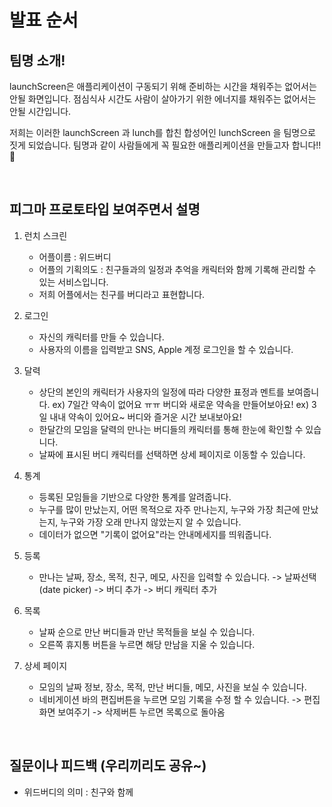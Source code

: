 # 발표 순서

## 팀명 소개!

launchScreen은 애플리케이션이 구동되기 위해 준비하는 시간을 채워주는 없어서는 안될 화면입니다. 점심식사 시간도 사람이 살아가기 위한 에너지를 채워주는 없어서는 안될 시간입니다.


저희는 이러한 launchScreen 과 lunch를 합친 합성어인 lunchScreen 을 팀명으로 짓게 되었습니다. 팀명과 같이 사람들에게 꼭 필요한 애플리케이션을 만들고자 합니다!! 💪

<br/>

## 피그마 프로토타입 보여주면서 설명

1. 런치 스크린
    - 어플이름 : 위드버디
    - 어플의 기획의도 : 친구들과의 일정과 추억을 캐릭터와 함께 기록해 관리할 수 있는 서비스입니다.
    - 저희 어플에서는 친구를 버디라고 표현합니다.

2. 로그인
    - 자신의 캐릭터를 만들 수 있습니다.
    - 사용자의 이름을 입력받고 SNS, Apple 계정 로그인을 할 수 있습니다.

3. 달력
    - 상단의 본인의 캐릭터가 사용자의 일정에 따라 다양한 표정과 멘트를 보여줍니다.
        ex) 7일간 약속이 없어요 ㅠㅠ 버디와 새로운 약속을 만들어보아요!
        ex) 3일 내내 약속이 있어요~ 버디와 즐거운 시간 보내보아요!
    - 한달간의 모임을 달력의 만나는 버디들의 캐릭터를 통해 한눈에 확인할 수 있습니다.
    - 날짜에 표시된 버디 캐릭터를 선택하면 상세 페이지로 이동할 수 있습니다.

4. 통계
    - 등록된 모임들을 기반으로 다양한 통계를 알려줍니다.
    - 누구를 많이 만났는지, 어떤 목적으로 자주 만나는지, 누구와 가장 최근에 만났는지, 누구와 가장 오래 만나지 않았는지 알 수 있습니다.
    - 데이터가 없으면 "기록이 없어요"라는 안내메세지를 띄워줍니다.

5. 등록
    - 만나는 날짜, 장소, 목적, 친구, 메모, 사진을 입력할 수 있습니다.
    -> 날짜선택 (date picker)
    -> 버디 추가 -> 버디 캐릭터 추가

6. 목록
    - 날짜 순으로 만난 버디들과 만난 목적들을 보실 수 있습니다.
    - 오른쪽 휴지통 버튼을 누르면 해당 만남을 지울 수 있습니다.

7. 상세 페이지
    - 모임의 날짜 정보, 장소, 목적, 만난 버디들, 메모, 사진을 보실 수 있습니다.
    - 네비게이션 바의 편집버튼을 누르면 모임 기록을 수정 할 수 있습니다.
    -> 편집 화면 보여주기 -> 삭제버튼 누르면 목록으로 돌아옴

<br/>

## 질문이나 피드백 (우리끼리도 공유~)

- 위드버디의 의미 : 친구와 함께 